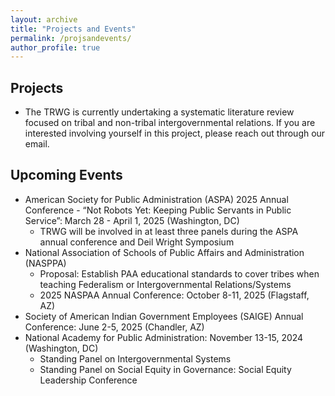 ```yaml
---
layout: archive
title: "Projects and Events"
permalink: /projsandevents/
author_profile: true
---
```


## Projects
 * The TRWG is currently undertaking a systematic literature review focused on tribal and non-tribal intergovernmental relations. If you are interested involving yourself in this project, please reach out through our email.

## Upcoming Events
 * American Society for Public Administration (ASPA) 2025 Annual Conference - “Not Robots Yet: Keeping Public Servants in Public Service”: March 28 - April 1, 2025 (Washington, DC)
   - TRWG will be involved in at least three panels during the ASPA annual conference and Deil Wright Symposium
 * National Association of Schools of Public Affairs and Administration (NASPPA)
   - Proposal: Establish PAA educational standards to cover tribes when teaching Federalism or Intergovernmental Relations/Systems
   - 2025 NASPAA Annual Conference: October 8-11, 2025 (Flagstaff, AZ)
 * Society of American Indian Government Employees (SAIGE) Annual Conference: June 2-5, 2025 (Chandler, AZ)
 * National Academy for Public Administration: November 13-15, 2024 (Washington, DC)
   - Standing Panel on Intergovernmental Systems
   - Standing Panel on Social Equity in Governance: Social Equity Leadership Conference
